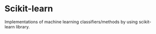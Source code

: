 # Scikit-learn

Implementations of machine learning classifiers/methods by using scikit-learn library.
